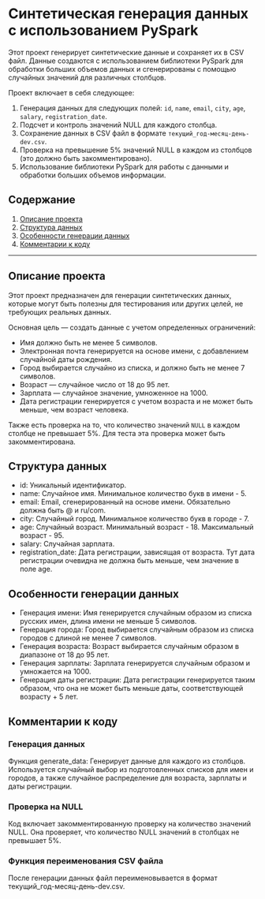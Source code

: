 # Синтетическая генерация данных с использованием PySpark

Этот проект генерирует синтетические данные и сохраняет их в CSV файл. Данные создаются с использованием библиотеки PySpark для обработки больших объемов данных и сгенерированы с помощью случайных значений для различных столбцов. 

Проект включает в себя следующее:

1. Генерация данных для следующих полей: `id`, `name`, `email`, `city`, `age`, `salary`, `registration_date`.
2. Подсчет и контроль значений NULL для каждого столбца.
3. Сохранение данных в CSV файл в формате `текущий_год-месяц-день-dev.csv`.
4. Проверка на превышение 5% значений NULL в каждом из столбцов (это должно быть закомментировано).
5. Использование библиотеки PySpark для работы с данными и обработки больших объемов информации.

## Содержание

1. [Описание проекта](#описание-проекта)
2. [Структура данных](#структура-данных)
3. [Особенности генерации данных](#особенности-генерации-данных)
4. [Комментарии к коду](#комментарии-к-коду)

---

## Описание проекта

Этот проект предназначен для генерации синтетических данных, которые могут быть полезны для тестирования или других целей, не требующих реальных данных.

Основная цель — создать данные с учетом определенных ограничений:
- Имя должно быть не менее 5 символов.
- Электронная почта генерируется на основе имени, с добавлением случайной даты рождения.
- Город выбирается случайно из списка, и должно быть не менее 7 символов.
- Возраст — случайное число от 18 до 95 лет.
- Зарплата — случайное значение, умноженное на 1000.
- Дата регистрации генерируется с учетом возраста и не может быть меньше, чем возраст человека.

Также есть проверка на то, что количество значений `NULL` в каждом столбце не превышает 5%. Для теста эта проверка может быть закомментирована.

## Структура данных

- id: Уникальный идентификатор.
- name: Случайное имя. Минимальное количество букв в имени - 5.
- email: Email, сгенерированный на основе имени. Обязательно должна быть @ и ru/com.
- city: Случайный город. Минимальное количество букв в городе - 7.
- age: Случайный возраст. Минимальный возраст - 18. Максимальный возраст - 95.
- salary: Случайная зарплата.
- registration_date: Дата регистрации, зависящая от возраста. Тут дата регистрации очевидна не должна быть меньше, чем значение в поле age.

## Особенности генерации данных

- Генерация имени: Имя генерируется случайным образом из списка русских имен, длина имени не меньше 5 символов.
- Генерация города: Город выбирается случайным образом из списка городов с длиной не менее 7 символов.
- Генерация возраста: Возраст выбирается случайным образом в диапазоне от 18 до 95 лет.
- Генерация зарплаты: Зарплата генерируется случайным образом и умножается на 1000.
- Генерация даты регистрации: Дата регистрации генерируется таким образом, что она не может быть меньше даты, соответствующей возрасту + 5 лет.

## Комментарии к коду

### Генерация данных

Функция generate_data: Генерирует данные для каждого из столбцов. Используется случайный выбор из подготовленных списков для имен и городов, а также случайное распределение для возраста, зарплаты и даты регистрации.

### Проверка на NULL

Код включает закомментированную проверку на количество значений NULL. Она проверяет, что количество NULL значений в столбцах не превышает 5%.

### Функция переименования CSV файла

После генерации данных файл переименовывается в формат текущий_год-месяц-день-dev.csv.
